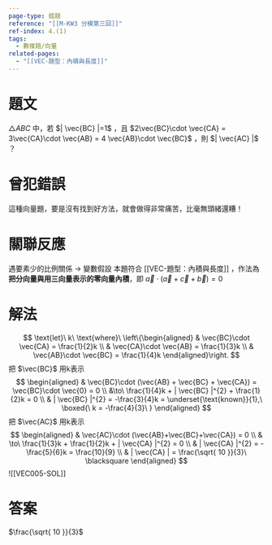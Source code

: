 ```yaml
---
page-type: 錯題
reference: "[[M-KW3 分模第三回]]"
ref-index: 4.(1)
tags:
  - 數複題/向量
related-pages:
  - "[[VEC-題型：內積與長度]]"
---
```

# 題文
$\triangle ABC$ 中，若 $| \vec{BC} |=1$ ，且 $2\vec{BC}\cdot \vec{CA} = 3\vec{CA}\cdot \vec{AB} = 4 \vec{AB}\cdot \vec{BC}$ ，則 $| \vec{AC} |$ ？
# 曾犯錯誤
這種向量題，要是沒有找到好方法，就會做得非常痛苦，比毫無頭緒還糟！
# 關聯反應
遇要素少的比例關係 -> 變數假設
本題符合 [[VEC-題型：內積與長度]] ，作法為**把分向量與用三向量表示的零向量內積**，即 $\vec{a}\cdot (\vec{a}+\vec{c}+\vec{b}) = 0$
# 解法
$$
\text{let}\ k\ \text{where}\ \left\{\begin{aligned}
 & \vec{BC}\cdot \vec{CA} = \frac{1}{2}k \\
 & \vec{CA}\cdot \vec{AB} = \frac{1}{3}k \\
 & \vec{AB}\cdot \vec{BC} = \frac{1}{4}k
\end{aligned}\right.
$$
把 $\vec{BC}$ 用k表示
$$
\begin{aligned}
 & \vec{BC}\cdot (\vec{AB} + \vec{BC} + \vec{CA}) = \vec{BC}\cdot \vec{0} = 0 \\
 &\to\ \frac{1}{4}k + | \vec{BC} |^{2} + \frac{1}{2}k = 0 \\
 & | \vec{BC} |^{2} = -\frac{3}{4}k = \underset{\text{known}}{1},\ \boxed{\ k = -\frac{4}{3}\ }
\end{aligned}
$$
把 $\vec{AC}$ 用k表示
$$
\begin{aligned}
 & \vec{AC}\cdot (\vec{AB}+\vec{BC}+\vec{CA}) = 0 \\
 & \to\ \frac{1}{3}k + \frac{1}{2}k + | \vec{CA} |^{2} = 0 \\
 & | \vec{CA} |^{2} = -\frac{5}{6}k = \frac{10}{9} \\
 & | \vec{CA} | = \frac{\sqrt{ 10 }}{3}\ \blacksquare
\end{aligned}
$$
![[VEC005-SOL]]
# 答案
$\frac{\sqrt{ 10 }}{3}$
